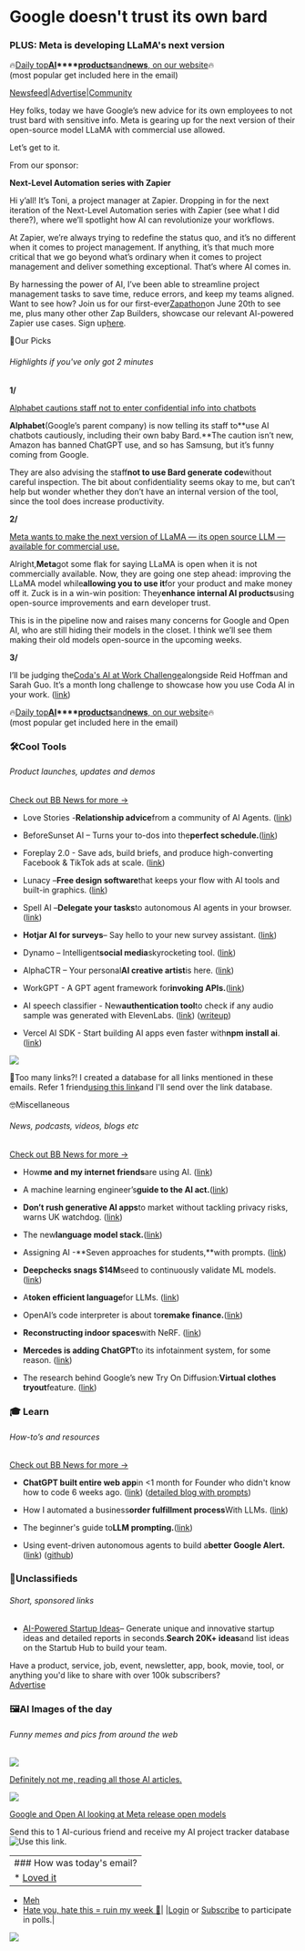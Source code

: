 # Google doesn't trust its own bard

### PLUS: Meta is developing LLaMA's next version

🔥[Daily top](https://news.bensbites.co/?utm_source=bensbites\&utm_medium=referral\&utm_campaign=google-doesn-t-trust-its-own-bard)**[AI](https://news.bensbites.co/?utm_source=bensbites\&utm_medium=referral\&utm_campaign=google-doesn-t-trust-its-own-bard)\*\*\*\*[products](https://news.bensbites.co/?utm_source=bensbites\&utm_medium=referral\&utm_campaign=google-doesn-t-trust-its-own-bard)**[and](https://news.bensbites.co/?utm_source=bensbites\&utm_medium=referral\&utm_campaign=google-doesn-t-trust-its-own-bard)**[news](https://news.bensbites.co/?utm_source=bensbites\&utm_medium=referral\&utm_campaign=google-doesn-t-trust-its-own-bard)**[, on our website](https://news.bensbites.co/?utm_source=bensbites\&utm_medium=referral\&utm_campaign=google-doesn-t-trust-its-own-bard)🔥\
(most popular get included here in the email)

[Newsfeed](https://news.bensbites.co/?utm_source=bensbites\&utm_medium=referral\&utm_campaign=google-doesn-t-trust-its-own-bard)|[Advertise](https://sponsor.bensbites.co/?utm_source=bensbites\&utm_medium=referral\&utm_campaign=google-doesn-t-trust-its-own-bard)|[Community](https://discord.gg/qd92NKjDdE?utm_source=bensbites\&utm_medium=referral\&utm_campaign=google-doesn-t-trust-its-own-bard)

Hey folks, today we have Google’s new advice for its own employees to not trust bard with sensitive info. Meta is gearing up for the next version of their open-source model LLaMA with commercial use allowed.

Let’s get to it.

From our sponsor:

**Next-Level Automation series with Zapier**

Hi y’all! It’s Toni, a project manager at Zapier. Dropping in for the next iteration of the Next-Level Automation series with Zapier (see what I did there?), where we’ll spotlight how AI can revolutionize your workflows.

At Zapier, we’re always trying to redefine the status quo, and it’s no different when it comes to project management. If anything, it’s that much more critical that we go beyond what’s ordinary when it comes to project management and deliver something exceptional. That’s where AI comes in.

By harnessing the power of AI, I’ve been able to streamline project management tasks to save time, reduce errors, and keep my teams aligned. Want to see how? Join us for our first-ever[Zapathon](https://zapier.com/resources/webinar/zapathon-put-ai-to-work?utm_campaign=-gbl-evnt-ooc-ai_june2023_webinar-\&utm_medium=paid\&utm_source=bens_bites)on June 20th to see me, plus many other other Zap Builders, showcase our relevant AI-powered Zapier use cases. Sign up[here](https://zapier.com/resources/webinar/zapathon-put-ai-to-work?utm_campaign=-gbl-evnt-ooc-ai_june2023_webinar-\&utm_medium=paid\&utm_source=bens_bites).

🤌Our Picks

###### Highlights if you've only got 2 minutes

**1/**

[Alphabet cautions staff not to enter confidential info into chatbots](https://www.reuters.com/technology/google-one-ais-biggest-backers-warns-own-staff-about-chatbots-2023-06-15/?utm_source=bensbites\&utm_medium=referral\&utm_campaign=google-doesn-t-trust-its-own-bard)

**Alphabet**(Google’s parent company) is now telling its staff to\*\*use AI chatbots cautiously, including their own baby Bard.\*\*The caution isn’t new, Amazon has banned ChatGPT use, and so has Samsung, but it’s funny coming from Google.

They are also advising the staff**not to use Bard generate code**without careful inspection. The bit about confidentiality seems okay to me, but can’t help but wonder whether they don’t have an internal version of the tool, since the tool does increase productivity.

**2/**

[Meta wants to make the next version of LLaMA — its open source LLM —available for commercial use.](https://www.theinformation.com/articles/meta-wants-companies-to-make-money-off-its-open-source-ai-in-challenge-to-google?utm_source=bensbites\&utm_medium=referral\&utm_campaign=google-doesn-t-trust-its-own-bard)

Alright,**Meta**got some flak for saying LLaMA is open when it is not commercially available. Now, they are going one step ahead: improving the LLaMA model while**allowing you to use it**for your product and make money off it. Zuck is in a win-win position: They**enhance internal AI products**using open-source improvements and earn developer trust.

This is in the pipeline now and raises many concerns for Google and Open AI, who are still hiding their models in the closet. I think we’ll see them making their old models open-source in the upcoming weeks.

**3/**

I’ll be judging the[Coda's AI at Work Challenge](https://aiatwork.devpost.com/?utm_source=bensbites\&utm_medium=referral\&utm_campaign=google-doesn-t-trust-its-own-bard)alongside Reid Hoffman and Sarah Guo. It’s a month long challenge to showcase how you use Coda AI in your work. ([link](https://twitter.com/bentossell/status/1669356967335448584?utm_source=bensbites\&utm_medium=referral\&utm_campaign=google-doesn-t-trust-its-own-bard))

🔥[Daily top](https://news.bensbites.co/?utm_source=bensbites\&utm_medium=referral\&utm_campaign=google-doesn-t-trust-its-own-bard)**[AI](https://news.bensbites.co/?utm_source=bensbites\&utm_medium=referral\&utm_campaign=google-doesn-t-trust-its-own-bard)\*\*\*\*[products](https://news.bensbites.co/?utm_source=bensbites\&utm_medium=referral\&utm_campaign=google-doesn-t-trust-its-own-bard)**[and](https://news.bensbites.co/?utm_source=bensbites\&utm_medium=referral\&utm_campaign=google-doesn-t-trust-its-own-bard)**[news](https://news.bensbites.co/?utm_source=bensbites\&utm_medium=referral\&utm_campaign=google-doesn-t-trust-its-own-bard)**[, on our website](https://news.bensbites.co/?utm_source=bensbites\&utm_medium=referral\&utm_campaign=google-doesn-t-trust-its-own-bard)🔥\
(most popular get included here in the email)

### 🛠️Cool Tools

###### Product launches, updates and demos

[Check out BB News for more →](https://news.bensbites.co/?utm_source=bensbites\&utm_medium=referral\&utm_campaign=google-doesn-t-trust-its-own-bard)

- Love Stories -**Relationship advice**from a community of AI Agents. ([link](https://www.lovestories.fyi/?utm_source=bensbites\&utm_medium=referral\&utm_campaign=google-doesn-t-trust-its-own-bard))

- BeforeSunset AI – Turns your to-dos into the**perfect schedule.**([link](https://www.beforesunset.ai/?utm_source=bensbites\&utm_medium=referral\&utm_campaign=google-doesn-t-trust-its-own-bard))

- Foreplay 2.0 - Save ads, build briefs, and produce high-converting Facebook & TikTok ads at scale. ([link](https://www.foreplay.co/?utm_source=bensbites\&utm_medium=referral\&utm_campaign=google-doesn-t-trust-its-own-bard))

- Lunacy –**Free design software**that keeps your flow with AI tools and built-in graphics. ([link](https://icons8.com/lunacy?utm_source=bensbites\&utm_medium=referral\&utm_campaign=google-doesn-t-trust-its-own-bard))

- Spell AI –**Delegate your tasks**to autonomous AI agents in your browser. ([link](https://spell.so/?utm_source=bensbites\&utm_medium=referral\&utm_campaign=google-doesn-t-trust-its-own-bard))

- **Hotjar AI for surveys**– Say hello to your new survey assistant. ([link](https://www.hotjar.com/product-ai-surveys/?utm_source=bensbites\&utm_medium=referral\&utm_campaign=google-doesn-t-trust-its-own-bard))

- Dynamo – Intelligent**social media**skyrocketing tool. ([link](https://dynamo.fyi/?utm_source=bensbites\&utm_medium=referral\&utm_campaign=google-doesn-t-trust-its-own-bard))

- AlphaCTR – Your personal**AI creative artist**is here. ([link](https://alphactr.com/?utm_source=bensbites\&utm_medium=referral\&utm_campaign=google-doesn-t-trust-its-own-bard))

- WorkGPT - A GPT agent framework for**invoking APIs.**([link](https://github.com/team-openpm/workgpt?utm_source=bensbites\&utm_medium=referral\&utm_campaign=google-doesn-t-trust-its-own-bard))

- AI speech classifier - New**authentication tool**to check if any audio sample was generated with ElevenLabs. ([link](https://beta.elevenlabs.io/ai-speech-classifier?utm_source=bensbites\&utm_medium=referral\&utm_campaign=google-doesn-t-trust-its-own-bard)) ([writeup](https://beta.elevenlabs.io/blog/ai-speech-classifier/?utm_source=bensbites\&utm_medium=referral\&utm_campaign=google-doesn-t-trust-its-own-bard))

- Vercel AI SDK - Start building AI apps even faster with**npm install ai**. ([link](https://vercel.com/blog/introducing-the-vercel-ai-sdk?utm_source=bensbites\&utm_medium=referral\&utm_campaign=google-doesn-t-trust-its-own-bard))

![](https://media.beehiiv.com/cdn-cgi/image/fit=scale-down,format=auto,onerror=redirect,quality=80/uploads/asset/file/c6e3c00b-f620-41ed-949c-7e4e09d3510c/image.png)

👋Too many links?! I created a database for all links mentioned in these emails. Refer 1 friend[using this link](https://www.bensbites.co/subscribe?ref=PLACEHOLDER)and I'll send over the link database.

🤓Miscellaneous

###### News, podcasts, videos, blogs etc

[Check out BB News for more →](https://news.bensbites.co/?utm_source=bensbites\&utm_medium=referral\&utm_campaign=google-doesn-t-trust-its-own-bard)

- How**me and my internet friends**are using AI. ([link](https://www.cyberpatterns.xyz/p/aiwork?utm_source=bensbites\&utm_medium=referral\&utm_campaign=google-doesn-t-trust-its-own-bard))

- A machine learning engineer’s**guide to the AI act.**([link](https://www.forbes.com/sites/forbeseq/2023/06/15/a-machine-learning-engineers-guide-to-the-ai-act/?utm_source=bensbites\&utm_medium=referral\&utm_campaign=google-doesn-t-trust-its-own-bard))

- **Don’t rush generative AI apps**to market without tackling privacy risks, warns UK watchdog. ([link](https://techcrunch.com/2023/06/15/uk-ico-generative-ai-warning/?utm_source=bensbites\&utm_medium=referral\&utm_campaign=google-doesn-t-trust-its-own-bard))

- The new**language model stack.**([link](https://www.sequoiacap.com/article/llm-stack-perspective/?utm_source=bensbites\&utm_medium=referral\&utm_campaign=google-doesn-t-trust-its-own-bard))

- Assigning AI -\*\*Seven approaches for students,\*\*with prompts. ([link](https://papers.ssrn.com/sol3/papers.cfm?abstract_id=4475995\&utm_source=bensbites\&utm_medium=referral\&utm_campaign=google-doesn-t-trust-its-own-bard))

- **Deepchecks snags $14M**seed to continuously validate ML models. ([link](https://techcrunch.com/2023/06/15/deepchecks-snags-14m-seed-to-continuously-validate-ml-models/?utm_source=bensbites\&utm_medium=referral\&utm_campaign=google-doesn-t-trust-its-own-bard))

- A**token efficient language**for LLMs. ([link](https://matt-rickard.com/a-token-efficient-language-for-llms?utm_source=bensbites\&utm_medium=referral\&utm_campaign=google-doesn-t-trust-its-own-bard))

- OpenAI’s code interpreter is about to**remake finance.**([link](https://every.to/napkin-math/openai-s-code-interpreter-is-about-to-remake-finance?utm_source=bensbites\&utm_medium=referral\&utm_campaign=google-doesn-t-trust-its-own-bard))

- **Reconstructing indoor spaces**with NeRF. ([link](https://ai.googleblog.com/2023/06/reconstructing-indoor-spaces-with-nerf.html?utm_source=bensbites\&utm_medium=referral\&utm_campaign=google-doesn-t-trust-its-own-bard))

- **Mercedes is adding ChatGPT**to its infotainment system, for some reason. ([link](https://techcrunch.com/2023/06/15/mercedes-is-adding-chatgpt-to-its-infotainment-system-for-some-reason/?utm_source=bensbites\&utm_medium=referral\&utm_campaign=google-doesn-t-trust-its-own-bard))

- The research behind Google’s new Try On Diffusion:**Virtual clothes tryout**feature. ([link](https://tryondiffusion.github.io/?utm_source=bensbites\&utm_medium=referral\&utm_campaign=google-doesn-t-trust-its-own-bard))

### 🎓 Learn

###### How-to’s and resources

[Check out BB News for more →](https://news.bensbites.co/?utm_source=bensbites\&utm_medium=referral\&utm_campaign=google-doesn-t-trust-its-own-bard)

- **ChatGPT built entire web app**in <1 month for Founder who didn't know how to code 6 weeks ago. ([link](https://twitter.com/JoshSabol/status/1669052035751108621?utm_source=bensbites\&utm_medium=referral\&utm_campaign=google-doesn-t-trust-its-own-bard)) ([detailed blog with prompts](https://sabol.io/outlier_care?utm_source=bensbites\&utm_medium=referral\&utm_campaign=google-doesn-t-trust-its-own-bard))

- How I automated a business**order fulfillment process**With LLMs. ([link](https://betterprogramming.pub/placing-30-000-customer-orders-with-llms-f1f73872e2eb?utm_source=bensbites\&utm_medium=referral\&utm_campaign=google-doesn-t-trust-its-own-bard))

- The beginner's guide to**LLM prompting.**([link](https://haystack.deepset.ai/blog/beginners-guide-to-llm-prompting?utm_source=bensbites\&utm_medium=referral\&utm_campaign=google-doesn-t-trust-its-own-bard))

- Using event-driven autonomous agents to build a**better Google Alert.**([link](https://theaimaze.com/p/event-driven-autonomous-agents?utm_source=bensbites\&utm_medium=referral\&utm_campaign=google-doesn-t-trust-its-own-bard)) ([github](https://github.com/edmar/whenx?utm_source=bensbites\&utm_medium=referral\&utm_campaign=google-doesn-t-trust-its-own-bard))

### 📰Unclassifieds

###### Short, sponsored links

- [AI-Powered Startup Ideas](https://stratup.ai/?utm_source=bensbites\&utm_medium=referral\&utm_campaign=google-doesn-t-trust-its-own-bard)– Generate unique and innovative startup ideas and detailed reports in seconds.**Search 20K+ ideas**and list ideas on the Startub Hub to build your team.

Have a product, service, job, event, newsletter, app, book, movie, tool, or anything you'd like to share with over 100k subscribers?\
[Advertise](https://sponsor.bensbites.co/?utm_source=bensbites\&utm_medium=referral\&utm_campaign=google-doesn-t-trust-its-own-bard)

### 🖼AI Images of the day

###### Funny memes and pics from around the web

![](https://media.beehiiv.com/cdn-cgi/image/fit=scale-down,format=auto,onerror=redirect,quality=80/uploads/asset/file/9e693639-e03a-4475-a49e-62194f7c3abd/image.png)

[Definitely not me, reading all those AI articles.](https://www.reddit.com/r/weirddalle/comments/14a4bue/characters_using_the_toilet_while_reading/?utm_source=bensbites\&utm_medium=referral\&utm_campaign=google-doesn-t-trust-its-own-bard)

![](https://media.beehiiv.com/cdn-cgi/image/fit=scale-down,format=auto,onerror=redirect,quality=80/uploads/asset/file/dda99e1c-35dd-4548-988a-317dccaa5730/image.png)

[Google and Open AI looking at Meta release open models](https://www.reddit.com/r/midjourney/comments/14adq7z/if_famous_musicians_were_the_opposite_gender/?utm_source=bensbites\&utm_medium=referral\&utm_campaign=google-doesn-t-trust-its-own-bard)

Send this to 1 AI-curious friend and receive my AI project tracker database![Use this link.](https://flight.beehiiv.net/v2/clicks/eyJhbGciOiJIUzI1NiIsInR5cCI6IkpXVCJ9.eyJ1cmwiOiJodHRwczovL3d3dy5iZW5zYml0ZXMuY28vc3Vic2NyaWJlP3JlZj1QTEFDRUhPTERFUiIsInBvc3RfaWQiOiIzY2EzMDE1MC1jYWFmLTQxOWQtYjUwYy04MDMxOWRlNzkxOTUiLCJwdWJsaWNhdGlvbl9pZCI6IjQ0N2Y2ZTYwLWUzNmEtNDY0Mi1iNmY4LTQ2YmViMTkwNDVlYyIsInZpc2l0X3Rva2VuIjoiNGMyMDZlYmYtMmJlZS00ZWUzLTg1YmQtZjBjODQzZjY0MDU1IiwiaWF0IjoxNjg2OTQ1MTc1LjA2NCwiaXNzIjoib3JjaGlkIn0.DmttFihz32dmpR2oVkKbxwlhPMCwF-nfpZuPStnyfVo)

||
|:---|
|### How was today's email?|
|\* [Loved it](https://www.bensbites.co/login)

- [Meh](https://www.bensbites.co/login)
- [Hate you, hate this = ruin my week 🥹](https://www.bensbites.co/login)|
  |[Login](https://www.bensbites.co/login) or [Subscribe](https://www.bensbites.co/subscribe) to participate in polls.|

![](https://media.beehiiv.com/cdn-cgi/image/fit=scale-down,format=auto,onerror=redirect,quality=80/uploads/asset/file/1310d519-abf4-4f92-9bc3-cb3b0e6fed78/Screenshot_2022-12-13_at_14.55.58.png)
